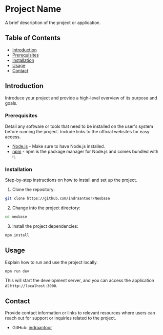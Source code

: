 # Project Name

A brief description of the project or application.

## Table of Contents

- [Introduction](#introduction)
- [Prerequisites](#prerequisites)
- [Installation](#installation)
- [Usage](#usage)
- [Contact](#contact)

## Introduction

Introduce your project and provide a high-level overview of its purpose and goals.

### Prerequisites

Detail any software or tools that need to be installed on the user's system before running the project. Include links to the official websites for easy access.

- [Node.js](https://nodejs.org/) - Make sure to have Node.js installed.
- [npm](https://www.npmjs.com/) - npm is the package manager for Node.js and comes bundled with it.

### Installation

Step-by-step instructions on how to install and set up the project.

1. Clone the repository:

```bash
git clone https://github.com/indraantoor/Neobase
```

2. Change into the project directory:

```bash
cd neobase
```

3. Install the project dependencies:

```bash
npm install
```

## Usage

Explain how to run and use the project locally.

```bash
npm run dev
```

This will start the development server, and you can access the application at `http://localhost:3000`.

## Contact

Provide contact information or links to relevant resources where users can reach out for support or inquiries related to the project.

- GitHub: [indraantoor](https://github.com/indraantoor)
